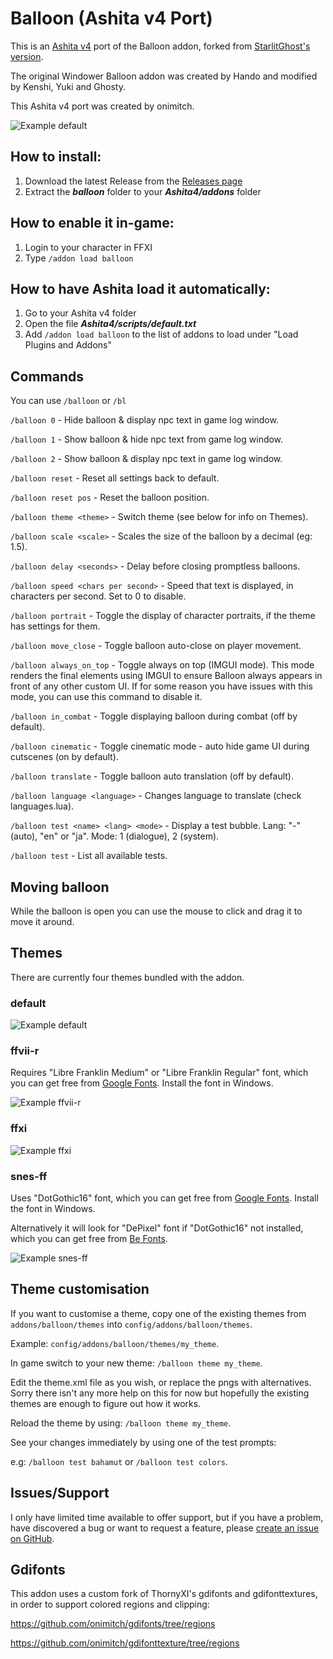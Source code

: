 # Balloon (Ashita v4 Port)

This is an [Ashita v4](https://github.com/AshitaXI/Ashita-v4beta) port of the Balloon addon, forked from [StarlitGhost's version](https://github.com/StarlitGhost/Balloon).

The original Windower Balloon addon was created by Hando and modified by Kenshi, Yuki and Ghosty.

This Ashita v4 port was created by onimitch.

![Example default](https://github.com/onimitch/ffxi-balloon-ashitav4/blob/main/Example-default.png "Example default")

## How to install:
1. Download the latest Release from the [Releases page](https://github.com/onimitch/ffxi-balloon-ashitav4/releases)
2. Extract the **_balloon_** folder to your **_Ashita4/addons_** folder

## How to enable it in-game:
1. Login to your character in FFXI
2. Type `/addon load balloon`

## How to have Ashita load it automatically:
1. Go to your Ashita v4 folder
2. Open the file **_Ashita4/scripts/default.txt_**
3. Add `/addon load balloon` to the list of addons to load under "Load Plugins and Addons"

## Commands

You can use `/balloon` or `/bl`

`/balloon 0` - Hide balloon & display npc text in game log window.

`/balloon 1` - Show balloon & hide npc text from game log window.

`/balloon 2` - Show balloon & display npc text in game log window.

`/balloon reset` - Reset all settings back to default.

`/balloon reset pos` - Reset the balloon position.

`/balloon theme <theme>` - Switch theme (see below for info on Themes).

`/balloon scale <scale>` - Scales the size of the balloon by a decimal (eg: 1.5).

`/balloon delay <seconds>` - Delay before closing promptless balloons.

`/balloon speed <chars per second>` - Speed that text is displayed, in characters per second. Set to 0 to disable.

`/balloon portrait` - Toggle the display of character portraits, if the theme has settings for them.

`/balloon move_close` - Toggle balloon auto-close on player movement.

`/balloon always_on_top` - Toggle always on top (IMGUI mode). This mode renders the final elements using IMGUI to ensure Balloon always appears in front of any other custom UI. If for some reason you have issues with this mode, you can use this command to disable it.

`/balloon in_combat` - Toggle displaying balloon during combat (off by default).

`/balloon cinematic` - Toggle cinematic mode - auto hide game UI during cutscenes (on by default).

`/balloon translate` - Toggle balloon auto translation (off by default).

`/balloon language <language>` - Changes language to translate (check languages.lua).

`/balloon test <name> <lang> <mode>` - Display a test bubble. Lang: "-" (auto), "en" or "ja". Mode: 1 (dialogue), 2 (system).

`/balloon test` - List all available tests.

## Moving balloon

While the balloon is open you can use the mouse to click and drag it to move it around.

## Themes

There are currently four themes bundled with the addon.

### default

![Example default](https://github.com/onimitch/ffxi-balloon-ashitav4/blob/main/Example-default.png "Example default")

### ffvii-r

Requires "Libre Franklin Medium" or "Libre Franklin Regular" font, which you can get free from [Google Fonts](https://fonts.google.com/specimen/Libre+Franklin). Install the font in Windows.

![Example ffvii-r](https://github.com/onimitch/ffxi-balloon-ashitav4/blob/main/Example-ffvii-r.png "Example ffvii-r")

### ffxi

![Example ffxi](https://github.com/onimitch/ffxi-balloon-ashitav4/blob/main/Example-ffxi.png "Example ffxi")

### snes-ff

Uses "DotGothic16" font, which you can get free from [Google Fonts](https://fonts.google.com/specimen/DotGothic16). Install the font in Windows.

Alternatively it will look for "DePixel" font if "DotGothic16" not installed, which you can get free from [Be Fonts](https://befonts.com/depixel-font-family.html).

![Example snes-ff](https://github.com/onimitch/ffxi-balloon-ashitav4/blob/main/Example-snes-ff.png "Example snes-ff")

## Theme customisation

If you want to customise a theme, copy one of the existing themes from `addons/balloon/themes` into `config/addons/balloon/themes`.

Example: `config/addons/balloon/themes/my_theme`.

In game switch to your new theme: `/balloon theme my_theme`.

Edit the theme.xml file as you wish, or replace the pngs with alternatives. Sorry there isn't any more help on this for now but hopefully the existing themes are enough to figure out how it works.

Reload the theme by using: `/balloon theme my_theme`.

See your changes immediately by using one of the test prompts:

e.g: `/balloon test bahamut` or `/balloon test colors`.


## Issues/Support

I only have limited time available to offer support, but if you have a problem, have discovered a bug or want to request a feature, please [create an issue on GitHub](https://github.com/onimitch/ffxi-balloon-ashitav4/issues).

## Gdifonts

This addon uses a custom fork of ThornyXI's gdifonts and gdifonttextures, in order to support colored regions and clipping:

https://github.com/onimitch/gdifonts/tree/regions

https://github.com/onimitch/gdifonttexture/tree/regions
